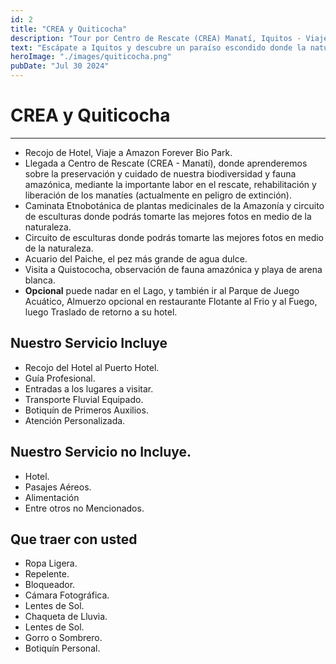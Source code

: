 ```yaml
---
id: 2
title: "CREA y Quiticocha"
description: "Tour por Centro de Rescate (CREA) Manatí, Iquitos - Viaje por Forever Bio Park"
text: "Escápate a Iquitos y descubre un paraíso escondido donde la naturaleza, la comodidad y la aventura se encuentran."
heroImage: "./images/quiticocha.png"
pubDate: "Jul 30 2024"
---
```


# CREA y Quiticocha

---

- Recojo de Hotel, Viaje a Amazon Forever Bio Park.
- Llegada a Centro de Rescate (CREA - Manatí), donde aprenderemos sobre la preservación y cuidado de nuestra biodiversidad y fauna amazónica, mediante la importante labor en el rescate, rehabilitación y liberación de los manatíes (actualmente en peligro de extinción).
- Caminata Etnobotánica de plantas medicinales de la Amazonía y circuito de esculturas donde podrás tomarte las mejores fotos en medio de la naturaleza.
- Circuito de esculturas donde podrás tomarte las mejores fotos en medio de la naturaleza.
- Acuario del Paiche, el pez más grande de agua dulce.
- Visita a Quistococha, observación de fauna amazónica y playa de arena blanca.
- **Opcional** puede nadar en el Lago, y también ir al Parque de Juego Acuático, Almuerzo opcional en restaurante Flotante al Frio y al Fuego, luego Traslado de retorno a su hotel.

## Nuestro Servicio Incluye

- Recojo del Hotel al Puerto Hotel.
- Guía Profesional.
- Entradas a los lugares a visitar.
- Transporte Fluvial Equipado.
- Botiquín de Primeros Auxilios.
- Atención Personalizada.

## Nuestro Servicio no Incluye.

- Hotel.
- Pasajes Aéreos.
- Alimentación
- Entre otros no Mencionados.

## Que traer con usted

- Ropa Ligera.
- Repelente.
- Bloqueador.
- Cámara Fotográfica.
- Lentes de Sol.
- Chaqueta de Lluvia.
- Lentes de Sol.
- Gorro o Sombrero.
- Botiquín Personal.
